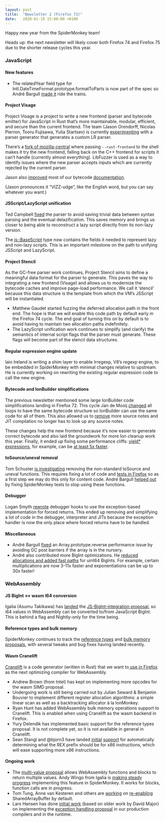 ```yaml
---
layout: post
title:  "Newsletter 2 (Firefox 73)"
date:   2020-01-10 15:00:00 +0100
---
```


Happy new year from the SpiderMonkey team!

Heads up: the next newsletter will likely cover both Firefox 74 and Firefox 75 due to the shorter release cycles this year.

### JavaScript
#### New features
*   The relatedYear field type for Intl.DateTimeFormat.prototype.formatToParts is now part of the spec so André Bargull [made it](https://bugzilla.mozilla.org/show_bug.cgi?id=1591664) ride the trains.


#### Project Visage

Project Visage is a project to write a new frontend (parser and bytecode emitter) for JavaScript in Rust that’s more maintainable, modular, efficient, and secure than the current frontend. The team (Jason Orendorff, Nicolas Pierron, Tooru Fujisawa, Yulia Startsev) is currently [experimenting](https://github.com/mozilla-spidermonkey/jsparagus) with a parser generator that generates a custom LR parser.

There’s a [fork of mozilla-central](https://github.com/mozilla-spidermonkey/rust-frontend) where passing `--rust-frontend` to the shell makes it try the new frontend, falling back on the C++ frontend for scripts it can’t handle (currently almost everything). LibFuzzer is used as a way to identify issues where the new parser accepts inputs which are currently rejected by the current parser.

Jason also [improved](https://bugzilla.mozilla.org/show_bug.cgi?id=1602530) most of our bytecode [documentation](https://wiki.developer.mozilla.org/en-US/docs/Mozilla/Projects/SpiderMonkey/Internals/Bytecode).

(Jason pronounces it “VIZZ-udge”, like the English word, but you can say whatever you want.)


#### JSScript/LazyScript unification

Ted Campbell [fixed](https://bugzilla.mozilla.org/show_bug.cgi?id=1600705) the parser to avoid saving trivial data between syntax parsing and the eventual delazification. This saves memory and brings us closer to being able to reconstruct a lazy script directly from its non-lazy version.

The [js::BaseScript](https://searchfox.org/mozilla-central/rev/be7d1f2d52dd9474ca2df145190a817614c924e4/js/src/vm/JSScript.h#1986) type now contains the fields it needed to represent lazy and non-lazy scripts. This is an important milestone on the path to unifying JSScript and LazyScript.


#### Project Stencil

As the GC-free parser work continues, Project Stencil aims to define a meaningful data format for the parser to generate. This paves the way to integrating a new frontend (Visage) and allows us to modernize the bytecode caches and improve page-load performance. We call it ‘stencil’ because this data structure is the template from which the VM’s JSScript will be instantiated.



*   Matthew Gaudet started fuzzing the deferred allocation path in the front end. The hope is that we will enable this code path by default early in the Firefox 74 cycle. The end goal of turning this on by default is to avoid having to maintain two allocation paths indefinitely.
*   The LazyScript unification work continues to simplify (and clarify) the semantics of internal script flags that the parser must generate. These flags will become part of the stencil data structures.


#### Regular expression engine update

Iain Ireland is writing a shim layer to enable Irregexp, V8’s regexp engine, to be embedded in SpiderMonkey with minimal changes relative to upstream. He is currently working on rewriting the existing regular expression code to call the new engine.


#### Bytecode and IonBuilder simplifications

The previous newsletter mentioned some large IonBuilder code simplifications landing in Firefox 72. This cycle Jan de Mooij [changed](https://bugzilla.mozilla.org/show_bug.cgi?id=1598548) all loops to have the same bytecode structure so IonBuilder can use the same code for all of them. This also allowed us to [remove](https://bugzilla.mozilla.org/show_bug.cgi?id=1601599) more source notes and JIT compilation no longer has to look up any source notes.

These changes help the new frontend because it’s now easier to generate correct bytecode and also laid the groundwork for more Ion cleanup work this year. Finally, it ended up fixing some performance cliffs: [yield\* expressions](https://developer.mozilla.org/en-US/docs/Web/JavaScript/Reference/Operators/yield*), for example, can be [at least 5x faster](https://bugzilla.mozilla.org/show_bug.cgi?id=1601072#c4).


#### toSource/uneval removal

Tom Schuster [is investigating](https://bugzilla.mozilla.org/show_bug.cgi?id=1565170#c5) removing the non-standard toSource and uneval functions. This requires fixing a lot of code and [tests in Firefox](https://bugzilla.mozilla.org/show_bug.cgi?id=1605854) so as a first step we may do this only for content code. André Bargull [helped out](https://bugzilla.mozilla.org/show_bug.cgi?id=1565001) by fixing SpiderMonkey tests to stop using these functions.


#### Debugger

Logan Smyth [rewrote](https://bugzilla.mozilla.org/show_bug.cgi?id=1602699) debugger hooks to use the exception-based implementation for forced returns. This ended up removing and simplifying a lot of code in the debugger, interpreter and JITs because the exception handler is now the only place where forced returns have to be handled.


#### Miscellaneous 



*   André Bargull [fixed](https://bugzilla.mozilla.org/show_bug.cgi?id=1474914) an Array.prototype.reverse performance issue by avoiding GC post barriers if the array is in the nursery.
*   André also contributed more BigInt optimizations. He [reduced allocations and added fast paths](https://bugzilla.mozilla.org/show_bug.cgi?id=1599465) for uint64 BigInts. For example, certain multiplications are now 3-11x faster and exponentiations can be up to 30x faster!


### WebAssembly


#### JS BigInt <-> wasm I64 conversion

Igalia (Asumu Takikawa) has [landed](https://bugzilla.mozilla.org/show_bug.cgi?id=1511958) the [JS-BigInt-integration proposal](https://github.com/WebAssembly/JS-BigInt-integration), so i64 values in WebAssembly can be converted to/from JavaScript BigInt.  This is behind a flag and Nightly-only for the time being.


#### Reference types and bulk memory

SpiderMonkey continues to track the [reference types](https://github.com/webassembly/reference-types) and [bulk memory proposals](https://github.com/webassembly/bulk-memory-operations/), with several tweaks and bug fixes having landed recently.


#### Wasm Cranelift

[Cranelift](https://github.com/CraneStation/cranelift) is a code generator (written in Rust) that we want to[ use in Firefox](https://bugzilla.mozilla.org/show_bug.cgi?id=1488718) as the next optimizing compiler for WebAssembly.



*   Andrew Brown (from Intel) has kept on implementing more opcodes for the wasm SIMD proposal.
*   Undergoing work is still being carried out by Julian Seward & Benjamin Bouvier to implement different register allocation algorithms: a simple linear scan as well as a backtracking allocator à la IonMonkey.
*   Ryan Hunt has added WebAssembly bulk memory operations support to Cranelift. This is enabled when using Cranelift as the wasm backend in Firefox.
*   Yury Delendik has implemented basic support for the reference types proposal. It is not complete yet, so it is not available in general in Cranelift.
*   Sean Stangl and @bjorn3 have landed [initial](https://github.com/bytecodealliance/cranelift/pull/1298) [support](https://github.com/bytecodealliance/cranelift/pull/1308) for automatically determining what the REX prefix should be for x86 instructions, which will ease supporting more x86 instructions.


#### Ongoing work



*   The [multi-value proposal](https://github.com/WebAssembly/multi-value/blob/master/proposals/multi-value/Overview.md) allows WebAssembly functions and blocks to return multiple values. Andy Wingo from Igalia is [making steady progress](https://bugzilla.mozilla.org/show_bug.cgi?id=1401675) implementing this feature in SpiderMonkey. It works for blocks, function calls are in progress.
*   Tom Tung, Anne van Kesteren and others are [working](https://bugzilla.mozilla.org/show_bug.cgi?id=1477743) on [re-enabling](https://groups.google.com/forum/#!msg/mozilla.dev.platform/IHkBZlHETpA/dwsMNchWEQAJ) SharedArrayBuffer by default.
*   Lars Hansen has done [initial work](https://bugzilla.mozilla.org/show_bug.cgi?id=1335652) (based on older work by David Major) on implementing the [exception handling proposal](https://github.com/WebAssembly/exception-handling) in our production compilers and in the runtime.
